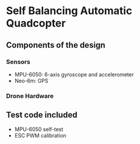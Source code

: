 # Self Balancing Automatic Quadcopter

## Components of the design

### Sensors
- MPU-6050: 6-axis gyroscope and accelerometer
- Neo-6m: GPS 

### Drone Hardware



## Test code included
- MPU-6050 self-test
- ESC PWM calibration
